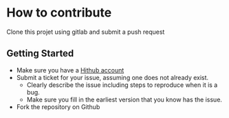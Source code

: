 # How to contribute

Clone this projet using gitlab and submit a push request

## Getting Started

* Make sure you have a [Hithub account](https://github.com)
* Submit a ticket for your issue, assuming one does not already exist.
  * Clearly describe the issue including steps to reproduce when it is a bug.
  * Make sure you fill in the earliest version that you know has the issue.
* Fork the repository on Github
